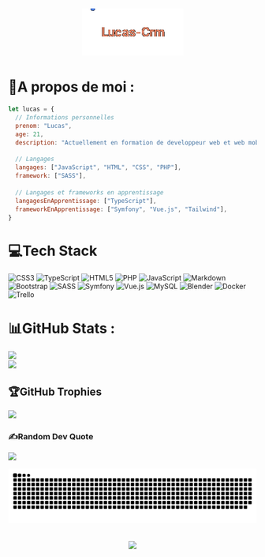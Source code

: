 <h1 align="center">
  <img src="https://raw.githubusercontent.com/Lucas-Crm/Lucas-Crm/master/name1.gif" alt="Lucas-Crm" />
</h1>


# 💫A propos de moi :

``` javascript
let lucas = {
  // Informations personnelles
  prenom: "Lucas",
  age: 21,
  description: "Actuellement en formation de developpeur web et web mobile",

  // Langages
  langages: ["JavaScript", "HTML", "CSS", "PHP"],
  framework: ["SASS"],

  // Langages et frameworks en apprentissage
  langagesEnApprentissage: ["TypeScript"],
  frameworkEnApprentissage: ["Symfony", "Vue.js", "Tailwind"],
}
```


# 💻Tech Stack
![CSS3](https://img.shields.io/badge/css3-%231572B6.svg?style=for-the-badge&logo=css3&logoColor=white) ![TypeScript](https://img.shields.io/badge/typescript-%23007ACC.svg?style=for-the-badge&logo=typescript&logoColor=white) ![HTML5](https://img.shields.io/badge/html5-%23E34F26.svg?style=for-the-badge&logo=html5&logoColor=white) ![PHP](https://img.shields.io/badge/php-%23777BB4.svg?style=for-the-badge&logo=php&logoColor=white) ![JavaScript](https://img.shields.io/badge/javascript-%23323330.svg?style=for-the-badge&logo=javascript&logoColor=%23F7DF1E) ![Markdown](https://img.shields.io/badge/markdown-%23000000.svg?style=for-the-badge&logo=markdown&logoColor=white) ![Bootstrap](https://img.shields.io/badge/bootstrap-%23563D7C.svg?style=for-the-badge&logo=bootstrap&logoColor=white) ![SASS](https://img.shields.io/badge/SASS-hotpink.svg?style=for-the-badge&logo=SASS&logoColor=white) ![Symfony](https://img.shields.io/badge/symfony-%23000000.svg?style=for-the-badge&logo=symfony&logoColor=white) ![Vue.js](https://img.shields.io/badge/vuejs-%2335495e.svg?style=for-the-badge&logo=vuedotjs&logoColor=%234FC08D) ![MySQL](https://img.shields.io/badge/mysql-%2300f.svg?style=for-the-badge&logo=mysql&logoColor=white) ![Blender](https://img.shields.io/badge/blender-%23F5792A.svg?style=for-the-badge&logo=blender&logoColor=white) ![Docker](https://img.shields.io/badge/docker-%230db7ed.svg?style=for-the-badge&logo=docker&logoColor=white) ![Trello](https://img.shields.io/badge/Trello-%23026AA7.svg?style=for-the-badge&logo=Trello&logoColor=white)
# 📊GitHub Stats :
![](https://github-readme-stats.vercel.app/api?username=Lucas-Crm&theme=dark&hide_border=false&include_all_commits=false&count_private=true)<br/>
![](https://github-readme-streak-stats.herokuapp.com/?user=Lucas-Crm&theme=dark&hide_border=false)<br/>


## 🏆GitHub Trophies
![](https://github-trophies.vercel.app/?username=Lucas-Crm&theme=darkhub&no-frame=false&no-bg=false&margin-w=4)

### ✍️Random Dev Quote
![](https://quotes-github-readme.vercel.app/api?type=horizontal&theme=tokyonight)


![Snake animation](https://raw.githubusercontent.com/Lucas-Crm/Lucas-Crm/output/github-contribution-grid-snake-dark.svg)

<h2 align="center">
  <a href="https://git.io/typing-svg">
    <img src="https://readme-typing-svg.herokuapp.com/?lines=Merci!;Aurevoir!👋&center=true&size=30">
  </a>
</h2>
</div>
